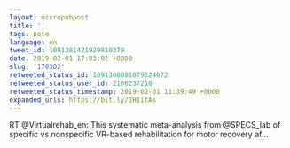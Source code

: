 ```yaml
---
layout: micropubpost
title: ''
tags: note
language: en
tweet_id: 1091381421929910279
date: 2019-02-01 17:03:02 +0000
slug: '170302'
retweeted_status_id: 1091300081079324672
retweeted_status_user_id: 2166237218
retweeted_status_timestamp: 2019-02-01 11:39:49 +0000
expanded_urls: https://bit.ly/2HIitAs
---
```

RT @Virtualrehab_en: This systematic meta-analysis from @SPECS_lab of specific vs.nonspecific VR-based rehabilitation for motor recovery af…
